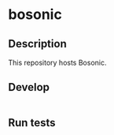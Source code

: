 # bosonic

## Description

This repository hosts Bosonic.

## Develop

```

```

## Run tests


```

```

